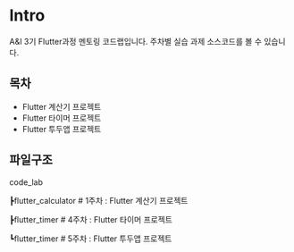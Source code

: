 # Intro

A&I 3기 Flutter과정 멘토링 코드랩입니다.
주차별 실습 과제 소스코드를 볼 수 있습니다.

## 목차
- Flutter 계산기 프로젝트
- Flutter 타이머 프로젝트
- Flutter 투두앱 프로젝트
## 파일구조

code_lab

┣flutter_calculator # 1주차 : Flutter 계산기 프로젝트

┣flutter_timer # 4주차 : Flutter 타이머 프로젝트

┗flutter_timer # 5주차 : Flutter 투두앱 프로젝트
